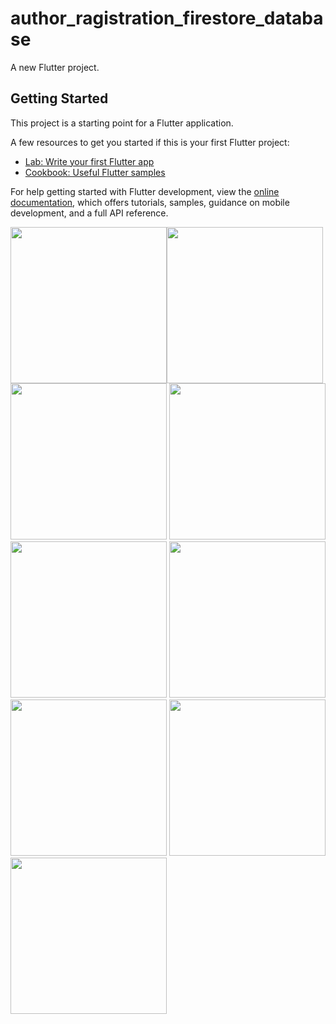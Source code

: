 # author_ragistration_firestore_database

A new Flutter project.

## Getting Started

This project is a starting point for a Flutter application.

A few resources to get you started if this is your first Flutter project:

- [Lab: Write your first Flutter app](https://docs.flutter.dev/get-started/codelab)
- [Cookbook: Useful Flutter samples](https://docs.flutter.dev/cookbook)

For help getting started with Flutter development, view the
[online documentation](https://docs.flutter.dev/), which offers tutorials,
samples, guidance on mobile development, and a full API reference.



<img src="https://user-images.githubusercontent.com/121868184/227776668-01c94872-c7fe-415f-aec6-630cd76b99f7.jpeg" width="250px"><img src="https://userimages.githubusercontent.com/121868184/227776663-ce52c73a-dc81-4697-bb26-835715ffd679.jpeg" width="250px">
<img src="https://user-images.githubusercontent.com/121868184/227776654-29b21585-6185-4637-994c-0896d9245ff1.jpeg" width="250px">
<img src="https://user-images.githubusercontent.com/121868184/227776633-84954569-4a7a-486d-9760-45a44e280da0.jpeg" width="250px">
<img src="https://user-images.githubusercontent.com/121868184/227776586-23957f53-1e4b-43aa-b459-1bcea3747a9d.jpeg" width="250px">
<img src="https://user-images.githubusercontent.com/121868184/227776568-3f520190-dee0-4e8b-9119-277943082c63.jpeg" width="250px">
<img src="https://user-images.githubusercontent.com/121868184/227776540-a3e80d8c-8307-49e8-a27b-cea78c9475fa.jpeg" width="250px">
<img src="https://user-images.githubusercontent.com/121868184/227776518-dd5b7471-77e1-49c8-b46b-ee353ce3a0e8.jpeg" width="250px">
<img src="https://user-images.githubusercontent.com/121868184/227776501-2d8142a3-c2a8-4ddb-9daf-dc6cadbb07d6.jpeg" width="250px">




